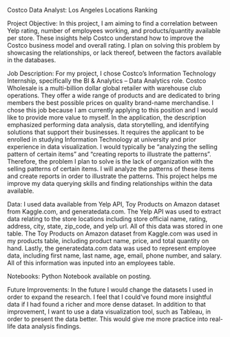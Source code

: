 Costco Data Analyst: Los Angeles Locations Ranking

Project Objective: 
    In this project, I am aiming to find a correlation between Yelp rating, number 
    of employees working, and products/quantity available per store. These insights
    help Costco understand how to improve the Costco business model and overall 
    rating. I plan on solving this problem by showcasing the relationships, or lack 
    thereof, between the factors available in the databases. 
    
Job Description: 
    For my project, I chose Costco’s Information Technology Internship, specifically 
    the BI & Analytics – Data Analytics role. Costco Wholesale is a multi-billion 
    dollar global retailer with warehouse club operations. They offer a wide range of
    products and are dedicated to bring members the best possible prices on quality 
    brand-name merchandise. I chose this job because I am currently applying to this 
    position and I would like to provide more value to myself. In the application, 
    the description emphasized performing data analysis, data storytelling, and 
    identifying solutions that support their businesses. It requires 
    the applicant to be enrolled in studying Information Technology at university and 
    prior experience in data visualization. I would typically be “analyzing the 
    selling pattern of certain items” and “creating reports to illustrate the patterns”. 
    Therefore, the problem I plan to solve is the lack of organization with the selling 
    patterns of certain items. I will analyze the patterns of these items and create 
    reports in order to illustrate the patterns. This project helps me improve my 
    data querying skills and finding relationships within the data available.
    
Data: 
    I used data available from Yelp API, Toy Products on Amazon dataset from Kaggle.com, 
    and generatedata.com. The Yelp API was used to extract data relating to the store 
    locations including store official name, rating, address, city, state, zip_code, and
    yelp url. All of this data was stored in one table. The Toy Products on Amazon 
    dataset from Kaggle.com was used in my products table, including product name, price,
    and total quantity on hand. Lastly, the generatedata.com data was used to represent 
    employee data, including first name, last name, age, email, phone number, and salary.
    All of this information was inputed into an employees table.
    
Notebooks: 
    Python Notebook available on posting.
    
Future Improvements: 
    In the future I would change the datasets I used in order to expand the research. I feel
    that I could've found more insightful data if I had found a richer and more dense dataset. 
    In addition to that improvement, I want to use a data visualization tool, such as Tableau, 
    in order to present the data better. This would give me more practice into real-life 
    data analysis findings. 
    
